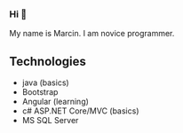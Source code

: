 ### Hi 👋
My name is Marcin.
I am novice programmer.

## Technologies
- java (basics)
- Bootstrap
- Angular (learning)
- c# ASP.NET Core/MVC (basics)
- MS SQL Server


<!--
**marcin99xxx/marcin99xxx** is a ✨ _special_ ✨ repository because its `README.md` (this file) appears on your GitHub profile.

Here are some ideas to get you started:

- 🔭 I’m currently working on ...
- 🌱 I’m currently learning ...
- 👯 I’m looking to collaborate on ...
- 🤔 I’m looking for help with ...
- 💬 Ask me about ...
- 📫 How to reach me: ...
- 😄 Pronouns: ...
- ⚡ Fun fact: ...
-->
